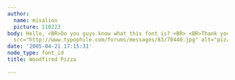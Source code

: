 ```yaml
---
author:
  name: misalion
  picture: 110223
body: Hello, <BR>Do you guys know what this font is? <BR> <BR>Thank you <BR> <BR><img
  src="http://www.typophile.com/forums/messages/83/70440.jpg" alt="pizza">
date: '2005-04-21 17:15:31'
node_type: font_id
title: Woodfired Pizza

---
```

